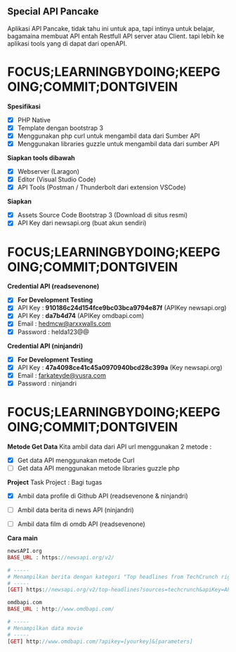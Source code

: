 ## Special API Pancake
Aplikasi API Pancake, tidak tahu ini untuk apa, tapi intinya untuk belajar, bagamaina membuat API entah Restfull API server atau Client. tapi lebih ke aplikasi tools yang di dapat dari openAPI.

# FOCUS;LEARNINGBYDOING;KEEPGOING;COMMIT;DONTGIVEIN

**Spesifikasi**
- [x] PHP Native
- [x] Template dengan bootstrap 3
- [x] Menggunakan php curl untuk mengambil data dari Sumber API
- [x] Menggunakan libraries guzzle untuk mengambil data dari sumber API

**Siapkan tools dibawah**
- [x] Webserver (Laragon)
- [x] Editor (Visual Studio Code)
- [x] API Tools (Postman / Thunderbolt dari extension VSCode)

**Siapkan**
- [x] Assets Source Code Bootstrap 3 (Download di situs resmi)
- [x] API Key dari newsapi.org (buat akun sendiri)

# FOCUS;LEARNINGBYDOING;KEEPGOING;COMMIT;DONTGIVEIN

**Credential API (readsevenone)**
- [x] **For Development Testing**
- [x] API Key : **910186c24d154fce9bc03bca9794e87f** (APIKey newsapi.org)
- [x] API Key : **da7b4d74** (APIKey omdbapi.com)
- [x] Email : hedmcw@arxxwalls.com
- [x] Password : helda123@@

**Credential API (ninjandri)**
- [x] **For Development Testing**
- [x] API Key : **47a4098ce41c45a0970940bcd28c399a** (Key newsapi.org)
- [x] Email : farkateyde@vusra.com
- [x] Password : ninjandri

# FOCUS;LEARNINGBYDOING;KEEPGOING;COMMIT;DONTGIVEIN

**Metode Get Data**
Kita ambil data dari API url menggunakan 2 metode :
- [x] Get data API menggunakan metode Curl
- [ ] Get data API menggunakan metode libraries guzzle php

**Project**
Task Project : Bagi tugas
- [x] Ambil data profile di Github API (readsevenone & ninjandri)
- [ ] Ambil data berita di news API (ninjandri)
- [ ] Ambil data film di omdb API (readsevenone)



**Cara main**
```php
newsAPI.org
BASE_URL : https://newsapi.org/v2/

# -----
# Menampilkan berita dengan kategori "Top headlines from TechCrunch right now"
# -----
[GET] https://newsapi.org/v2/top-headlines?sources=techcrunch&apiKey=API_KEY

omdbapi.com
BASE_URL : http://www.omdbapi.com/

# -----
# Menampilkan data movie
# -----
[GET] http://www.omdbapi.com/?apikey=[yourkey]&[parameters]
```

